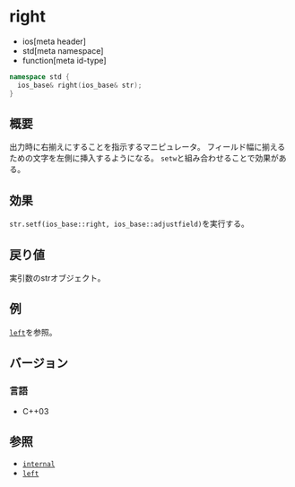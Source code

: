# right
* ios[meta header]
* std[meta namespace]
* function[meta id-type]

```cpp
namespace std {
  ios_base& right(ios_base& str);
}
```

## 概要
出力時に右揃えにすることを指示するマニピュレータ。
フィールド幅に揃えるための文字を左側に挿入するようになる。
`setw`と組み合わせることで効果がある。

## 効果
`str.setf(ios_base::right, ios_base::adjustfield)`を実行する。

## 戻り値
実引数のstrオブジェクト。

## 例
[`left`](left.md)を参照。

## バージョン
### 言語
- C++03

## 参照
- [`internal`](internal.md)
- [`left`](left.md)
